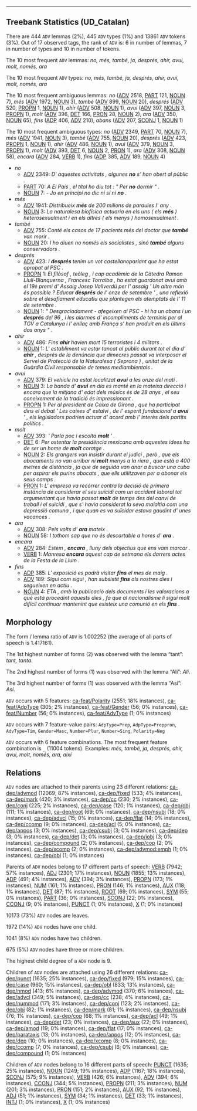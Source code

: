 

--------------------------------------------------------------------------------

## Treebank Statistics (UD_Catalan)

There are 444 `ADV` lemmas (2%), 445 `ADV` types (1%) and 13861 `ADV` tokens (3%).
Out of 17 observed tags, the rank of `ADV` is: 6 in number of lemmas, 7 in number of types and 10 in number of tokens.

The 10 most frequent `ADV` lemmas: <em>no, més, també, ja, després, ahir, avui, molt, només, ara</em>

The 10 most frequent `ADV` types:  <em>no, més, també, ja, després, ahir, avui, molt, només, ara</em>

The 10 most frequent ambiguous lemmas: <em>no</em> ([ADV]() 2518, [PART]() 121, [NOUN]() 7), <em>més</em> ([ADV]() 1972, [NOUN]() 3), <em>també</em> ([ADV]() 899, [NOUN]() 20), <em>després</em> ([ADV]() 520, [PROPN]() 1, [NOUN]() 1), <em>ahir</em> ([ADV]() 508, [NOUN]() 1), <em>avui</em> ([ADV]() 397, [NOUN]() 3, [PROPN]() 1), <em>molt</em> ([ADV]() 396, [DET]() 166, [PRON]() 28, [NOUN]() 2), <em>ara</em> ([ADV]() 350, [NOUN]() 65), <em>fins</em> ([ADP]() 406, [ADV]() 210), <em>abans</em> ([ADV]() 207, [SCONJ]() 1, [NOUN]() 1)

The 10 most frequent ambiguous types:  <em>no</em> ([ADV]() 2349, [PART]() 70, [NOUN]() 7), <em>més</em> ([ADV]() 1941, [NOUN]() 3), <em>també</em> ([ADV]() 755, [NOUN]() 20), <em>després</em> ([ADV]() 423, [PROPN]() 1, [NOUN]() 1), <em>ahir</em> ([ADV]() 486, [NOUN]() 1), <em>avui</em> ([ADV]() 379, [NOUN]() 3, [PROPN]() 1), <em>molt</em> ([ADV]() 393, [DET]() 6, [NOUN]() 2, [PRON]() 1), <em>ara</em> ([ADV]() 308, [NOUN]() 58), <em>encara</em> ([ADV]() 284, [VERB]() 1), <em>fins</em> ([ADP]() 385, [ADV]() 189, [NOUN]() 4)


* <em>no</em>
  * [ADV]() 2349: <em>D' aquestes activitats , algunes <b>no</b> s' han obert al públic .</em>
  * [PART]() 70: <em>A El País , el títol ho diu tot : " Per <b>no</b> dormir " .</em>
  * [NOUN]() 7: <em>- Jo en principi no dic ni sí ni <b>no</b> .</em>
* <em>més</em>
  * [ADV]() 1941: <em>Distribueix <b>més</b> de 200 milions de paraules l' any .</em>
  * [NOUN]() 3: <em>La naturalesa biofísica actuaria en els uns ( els <b>més</b> ) heterosexualment i en els altres ( els menys ) homosexualment .</em>
* <em>també</em>
  * [ADV]() 755: <em>Conté els casos de 17 pacients més del doctor que <b>també</b> van morir .</em>
  * [NOUN]() 20: <em>I ho diuen no només els socialistes , sinó <b>també</b> alguns conservadors .</em>
* <em>després</em>
  * [ADV]() 423: <em>I <b>després</b> tenim un vot castellanoparlant que ha estat apropat al PSC .</em>
  * [PROPN]() 1: <em>El filòsof , teòleg , i cap acadèmic de la Càtedra Ramon Llull-Blanquerna , Francesc Torralba , ha estat guardonat avui amb el 19è premi d' Assaig Josep Vallverdú per l' assaig ' Un altre món és possible ? Educar <b>després</b> de l' onze de setembre ' , una reflexió sobre el desafiament educatiu que plantegen els atemptats de l' 11 de setembre .</em>
  * [NOUN]() 1: <em>" Desgraciadament - afegeixen al PSC - hi ha un abans i un <b>després</b> del 96 , i les alarmes d' incompliments de terminis per al TGV a Catalunya i l' enllaç amb França s' han produït en els últims dos anys " .</em>
* <em>ahir</em>
  * [ADV]() 486: <em>Fins <b>ahir</b> havien mort 15 terroristes i 4 militars .</em>
  * [NOUN]() 1: <em>L' establiment va estar tancat al públic durant tot el dia d' <b>ahir</b> , després de la denúncia que dimecres passat va interposar el Servei de Protecció de la Naturalesa ( Seprona ) , unitat de la Guàrdia Civil responsable de temes mediambientals .</em>
* <em>avui</em>
  * [ADV]() 379: <em>El vehicle ha estat localitzat <b>avui</b> a les onze del matí .</em>
  * [NOUN]() 3: <em>La banda d' <b>avui</b> en dia es manté en la mateixa direcció i encara que la mitjana d' edat dels músics és de 28 anys , el seu coneixement de la tradició és impressionant .</em>
  * [PROPN]() 1: <em>Per al president de Caixa de Girona , que ha participat dins el debat ' Les caixes d' estalvi , de l' esperit fundacional a <b>avui</b> ' , els legisladors podrien actuar d' acord amb l' interès dels partits polítics .</em>
* <em>molt</em>
  * [ADV]() 393: <em>' Parla poc i escolta <b>molt</b> ' .</em>
  * [DET]() 6: <em>Per ostentar la presidència mexicana amb aquestes idees ha de ser un home de <b>molt</b> coratge .</em>
  * [NOUN]() 2: <em>Els grangers van insistir durant el judici , però , que els abocaments no van arribar ni <b>molt</b> menys a la riera , que està a 400 metres de distància , ja que de seguida van anar a buscar una cuba per aspirar els purins abocats , que ells utilitzaven per a abonar els seus camps .</em>
  * [PRON]() 1: <em>L' empresa va recórrer contra la decisió de primera instància de considerar el seu suïcidi com un accident laboral tot argumentant que havia passat <b>molt</b> de temps des del canvi de treball i el suïcidi , que s' havia considerat la seva malaltia com una depressió comuna , i que quan es va suïcidar estava gaudint d' unes vacances .</em>
* <em>ara</em>
  * [ADV]() 308: <em>Pels volts d' <b>ara</b> mateix .</em>
  * [NOUN]() 58: <em>I tothom sap que no és descartable a hores d' <b>ara</b> .</em>
* <em>encara</em>
  * [ADV]() 284: <em>Estem , <b>encara</b> , lluny dels objectius que ens vam marcar .</em>
  * [VERB]() 1: <em>Manresa <b>encara</b> aquest cap de setmana els darrers actes de la Festa de la Llum .</em>
* <em>fins</em>
  * [ADP]() 385: <em>L' exposició es podrà visitar <b>fins</b> el mes de maig .</em>
  * [ADV]() 189: <em>Sigui com sigui , han subsistit <b>fins</b> als nostres dies i segueixen en actiu .</em>
  * [NOUN]() 4: <em>ETA , amb la publicació dels documents i les valoracions a què està procedint aquests dies , fa que al nacionalisme li sigui molt difícil continuar mantenint que existeix una comunió en els <b>fins</b> .</em>

## Morphology

The form / lemma ratio of `ADV` is 1.002252 (the average of all parts of speech is 1.417161).

The 1st highest number of forms (2) was observed with the lemma “tant”: <em>tant, tanta</em>.

The 2nd highest number of forms (1) was observed with the lemma “Ali”: <em>Ali</em>.

The 3rd highest number of forms (1) was observed with the lemma “Así”: <em>Así</em>.

`ADV` occurs with 5 features: [ca-feat/Polarity]() (2551; 18% instances), [ca-feat/AdpType]() (305; 2% instances), [ca-feat/Gender]() (56; 0% instances), [ca-feat/Number]() (56; 0% instances), [ca-feat/AdvType]() (1; 0% instances)

`ADV` occurs with 7 feature-value pairs: `AdpType=Prep`, `AdpType=Preppron`, `AdvType=Tim`, `Gender=Masc`, `Number=Plur`, `Number=Sing`, `Polarity=Neg`

`ADV` occurs with 6 feature combinations.
The most frequent feature combination is `_` (11004 tokens).
Examples: <em>més, també, ja, després, ahir, avui, molt, només, ara, així</em>


## Relations

`ADV` nodes are attached to their parents using 23 different relations: [ca-dep/advmod]() (12069; 87% instances), [ca-dep/fixed]() (533; 4% instances), [ca-dep/mark]() (420; 3% instances), [ca-dep/cc]() (230; 2% instances), [ca-dep/conj]() (225; 2% instances), [ca-dep/case]() (120; 1% instances), [ca-dep/obj]() (111; 1% instances), [ca-dep/root]() (69; 0% instances), [ca-dep/nsubj]() (18; 0% instances), [ca-dep/advcl]() (15; 0% instances), [ca-dep/flat]() (14; 0% instances), [ca-dep/ccomp]() (9; 0% instances), [ca-dep/acl]() (5; 0% instances), [ca-dep/appos]() (3; 0% instances), [ca-dep/csubj]() (3; 0% instances), [ca-dep/dep]() (3; 0% instances), [ca-dep/det]() (3; 0% instances), [ca-dep/iobj]() (3; 0% instances), [ca-dep/compound]() (2; 0% instances), [ca-dep/cop]() (2; 0% instances), [ca-dep/xcomp]() (2; 0% instances), [ca-dep/advmod:emph]() (1; 0% instances), [ca-dep/obl]() (1; 0% instances)

Parents of `ADV` nodes belong to 17 different parts of speech: [VERB]() (7942; 57% instances), [ADJ]() (2301; 17% instances), [NOUN]() (1855; 13% instances), [ADP]() (491; 4% instances), [ADV]() (394; 3% instances), [PROPN]() (173; 1% instances), [NUM]() (161; 1% instances), [PRON]() (146; 1% instances), [AUX]() (118; 1% instances), [DET]() (87; 1% instances), [ROOT]() (69; 0% instances), [SYM]() (55; 0% instances), [PART]() (36; 0% instances), [SCONJ]() (22; 0% instances), [CCONJ]() (9; 0% instances), [PUNCT]() (1; 0% instances), [X]() (1; 0% instances)

10173 (73%) `ADV` nodes are leaves.

1972 (14%) `ADV` nodes have one child.

1041 (8%) `ADV` nodes have two children.

675 (5%) `ADV` nodes have three or more children.

The highest child degree of a `ADV` node is 9.

Children of `ADV` nodes are attached using 26 different relations: [ca-dep/punct]() (1635; 25% instances), [ca-dep/fixed]() (979; 15% instances), [ca-dep/case]() (960; 15% instances), [ca-dep/obl]() (833; 13% instances), [ca-dep/nmod]() (413; 6% instances), [ca-dep/advmod]() (370; 6% instances), [ca-dep/advcl]() (349; 5% instances), [ca-dep/cc]() (238; 4% instances), [ca-dep/nummod]() (171; 3% instances), [ca-dep/conj]() (123; 2% instances), [ca-dep/obj]() (82; 1% instances), [ca-dep/mark]() (81; 1% instances), [ca-dep/nsubj]() (76; 1% instances), [ca-dep/cop]() (68; 1% instances), [ca-dep/acl]() (49; 1% instances), [ca-dep/det]() (23; 0% instances), [ca-dep/aux]() (22; 0% instances), [ca-dep/amod]() (19; 0% instances), [ca-dep/flat]() (17; 0% instances), [ca-dep/parataxis]() (13; 0% instances), [ca-dep/appos]() (12; 0% instances), [ca-dep/dep]() (10; 0% instances), [ca-dep/xcomp]() (8; 0% instances), [ca-dep/ccomp]() (7; 0% instances), [ca-dep/csubj]() (6; 0% instances), [ca-dep/compound]() (1; 0% instances)

Children of `ADV` nodes belong to 16 different parts of speech: [PUNCT]() (1635; 25% instances), [NOUN]() (1249; 19% instances), [ADP]() (1167; 18% instances), [SCONJ]() (575; 9% instances), [VERB]() (426; 6% instances), [ADV]() (394; 6% instances), [CCONJ]() (344; 5% instances), [PROPN]() (211; 3% instances), [NUM]() (201; 3% instances), [PRON]() (151; 2% instances), [AUX]() (92; 1% instances), [ADJ]() (51; 1% instances), [SYM]() (34; 1% instances), [DET]() (33; 1% instances), [INTJ]() (1; 0% instances), [X]() (1; 0% instances)

